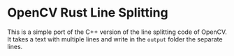 # OpenCV Rust Line Splitting

This is a simple port of the C++ version of the line splitting code of OpenCV. It takes a text with multiple lines and write in the `output` folder the separate lines.
